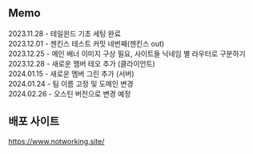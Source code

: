 ## Memo

2023.11.28 - 테일윈드 기초 세팅 완료   
2023.12.01 - 젠킨스 테스트 커밋 네번째(젠킨스 out)   
2023.12.25 - 메인 배너 이미지 구상 필요, 사이트들 닉네임 별 라우터로 구분하기   
2023.12.28 - 새로운 멤버 테오 추가 (클라이언트)   
2024.01.15 - 새로운 멤버 그린 추가 (서버)   
2024.01.24 - 팀 이름 고정 및 도메인 변경    
2024.02.26 - 오스틴 버전으로 변경 예정   
## 배포 사이트
https://www.notworking.site/
